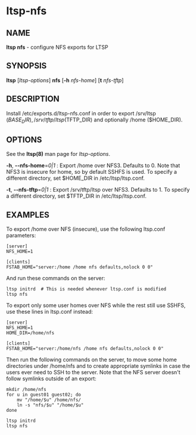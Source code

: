 # ltsp-nfs

## NAME

**ltsp nfs** - configure NFS exports for LTSP

## SYNOPSIS

**ltsp** [_ltsp-options_] **nfs** [**-h** _nfs-home_] [**t** _nfs-tftp_]

## DESCRIPTION

Install /etc/exports.d/ltsp-nfs.conf in order to export /srv/ltsp ($BASE_DIR),
/srv/tftp/ltsp ($TFTP_DIR) and optionally /home ($HOME_DIR).

## OPTIONS

See the **ltsp(8)** man page for _ltsp-options_.

**-h**, **--nfs-home**=_0|1_
:   Export /home over NFS3. Defaults to 0.
    Note that NFS3 is insecure for home, so by default SSHFS is used.
    To specify a different directory, set $HOME_DIR in /etc/ltsp/ltsp.conf.

**-t**, **--nfs-tftp**=_0|1_
:   Export /srv/tftp/ltsp over NFS3. Defaults to 1.
    To specify a different directory, set $TFTP_DIR in /etc/ltsp/ltsp.conf.

## EXAMPLES

To export /home over NFS (insecure), use the following ltsp.conf parameters:

```shell
[server]
NFS_HOME=1

[clients]
FSTAB_HOME="server:/home /home nfs defaults,nolock 0 0"
```

And run these commands on the server:

```shell
ltsp initrd  # This is needed whenever ltsp.conf is modified
ltsp nfs
```

To export only some user homes over NFS while the rest still use SSHFS,
use these lines in ltsp.conf instead:

```shell
[server]
NFS_HOME=1
HOME_DIR=/home/nfs

[clients]
FSTAB_HOME="server:/home/nfs /home nfs defaults,nolock 0 0"
```

Then run the following commands on the server, to move some home directories
under /home/nfs and to create appropriate symlinks in case the users ever
need to SSH to the server. Note that the NFS server doesn't follow symlinks
outside of an export:

```shell
mkdir /home/nfs
for u in guest01 guest02; do
    mv "/home/$u" /home/nfs/
    ln -s "nfs/$u" "/home/$u"
done

ltsp initrd
ltsp nfs
```
